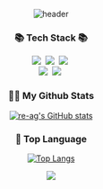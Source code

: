 <div align="center">
  
  ![header](https://capsule-render.vercel.app/api?type=rounded&color=timeGradient&text=Welcome%20to%20re-ag%20GitHub%20👋&animation=twinkling&fontSize=40&fontAlignY=50&fontAlign=50&height=120)
</div>


<h3 align="center">📚 Tech Stack 📚</h3>
<p align="center">
  <img src="https://img.shields.io/badge/Python-3766AB?style=flat&logo=Python&logoColor=white"/></a>&nbsp 
  <img src="https://img.shields.io/badge/-C++-00599C?logo=c%2B%2B&style=flat"/></a>&nbsp 
  <img src="https://img.shields.io/badge/C-A8B9CC?style=flat&logo=C&logoColor=white"/></a>&nbsp 
  <br>
  <img src="https://img.shields.io/badge/Docker-2496ED?style=flat&logo=Docker&logoColor=white"/></a>&nbsp 
  <img src="https://img.shields.io/badge/Ubuntu-E95420?style=flat&logo=Ubuntu&logoColor=white"/></a>&nbsp 
</p>

<h3 align="center">👩‍💻 My Github Stats</h3>
<div align="center">
  
[![re-ag's GitHub stats](https://github-readme-stats.vercel.app/api?username=re-ag&show_icons=true&count_private=true)](https://github.com/re-ag/github-readme-stats)
</div>

<h3 align="center">👀 Top Language </h3>
<div align="center">

[![Top Langs](https://github-readme-stats.vercel.app/api/top-langs/?username=re-ag&layout=compact)](https://github.com/anuraghazra/github-readme-stats)
</div>
<p align="center">
  <a href="https://hits.seeyoufarm.com"><img src="https://hits.seeyoufarm.com/api/count/incr/badge.svg?url=https%3A%2F%2Fgithub.com%2Fgjbae1212%2Fhit-counter&count_bg=%23FF7EB6&title_bg=%233B3B3B&icon=&icon_color=%23E7E7E7&title=hits&edge_flat=false"/></a>
</p>
